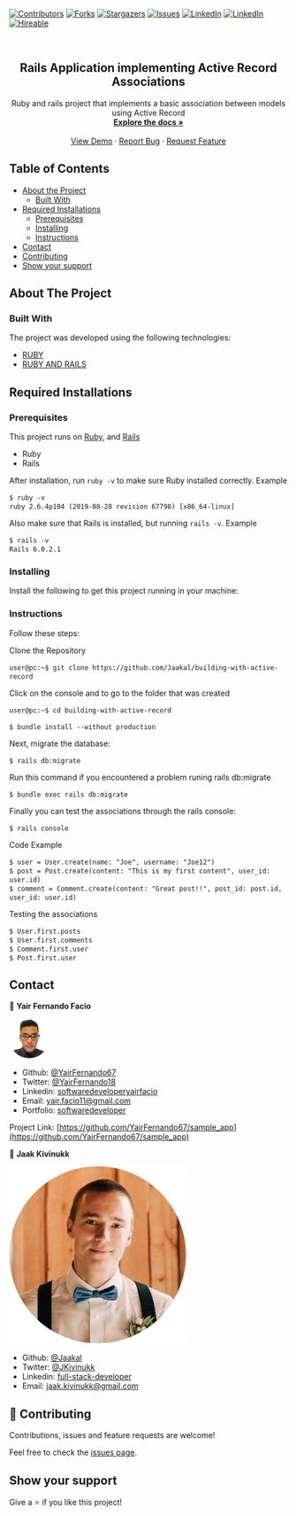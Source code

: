 [![Contributors][contributors-shield]][contributors-url]
[![Forks][forks-shield]][forks-url]
[![Stargazers][stars-shield]][stars-url]
[![Issues][issues-shield]][issues-url]
[![LinkedIn][linkedin-shield2]][linkedin-url2]
[![LinkedIn][linkedin-shield]][linkedin-url]
[![Hireable][hireable]][hireable-url]

<!-- PROJECT LOGO -->
<br />
<p align="center">
 <h2 align="center"> Rails Application implementing Active Record Associations </h2>

  <p align="center">
    Ruby and rails project that implements a basic association between models using Active Record
    <br />
    <a href="https://github.com/Jaakal/building-with-active-record"><strong>Explore the docs »</strong></a>
    <br />
    <br />
    <a href="https://github.com/Jaakal/building-with-active-record">View Demo</a>
    ·
    <a href="https://github.com/Jaakal/building-with-active-record/issues">Report Bug</a>
    ·
    <a href="https://github.com/Jaakal/building-with-active-record/issues">Request Feature</a>
  </p>

</p>

## Table of Contents
* [About the Project](#about-the-project)
  * [Built With](#built-with)
* [Required Installations](#Required-Installations)
  * [Prerequisites](#Prerequisites)
  * [Installing](#Installing)
  * [Instructions](#Instructions)
* [Contact](#contact)
* [Contributing](#Contributing)
* [Show your support](#Show-your-support)

## About The Project

### Built With
The project was developed using the following technologies:
- [RUBY](https://www.ruby-lang.org/es/)
- [RUBY AND RAILS](https://rubyonrails.org/)

## Required Installations

### Prerequisites

This project runs on [Ruby](https://www.ruby-lang.org/en/documentation/installation/), and [Rails](http://installrails.com/)
 
* Ruby
* Rails

After installation, run `ruby -v` to make sure Ruby installed correctly. Example
```
$ ruby -v
ruby 2.6.4p104 (2019-08-28 revision 67798) [x86_64-linux]
```

Also make sure that Rails is installed, but running `rails -v`. 
Example
```
$ rails -v
Rails 6.0.2.1
```

### Installing

<p>Install the following to get this project running in your machine:</p>

### Instructions

<p>Follow these steps:</p>

Clone the Repository

```Shell
user@pc:~$ git clone https://github.com/Jaakal/building-with-active-record
```

Click on the console and to go to the folder that was created

```Shell
user@pc:~$ cd building-with-active-record
```

```
$ bundle install --without production
```

Next, migrate the database:

```
$ rails db:migrate
```

Run this command if you encountered a problem runing rails db:migrate

```
$ bundle exec rails db:migrate
```


Finally you can test the associations through the rails console:

```
$ rails console
```

Code Example

```
$ user = User.create(name: "Joe", username: "Joe12")
$ post = Post.create(content: "This is my first content", user_id: user.id)
$ comment = Comment.create(content: "Great post!!", post_id: post.id, user_id: user.id)
```

Testing the associations
```
$ User.first.posts
$ User.first.comments
$ Comment.first.user
$ Post.first.user
```

## Contact

👤 **Yair Fernando Facio**

<a href="https://yairfernando67.github.io/Portfolio/" target="_blank">
    
  ![Screenshot Image](app/assets/images/logo.jpg) 

</a>

- Github: [@YairFernando67](https://github.com/YairFernando67)
- Twitter: [@YairFernando18](https://twitter.com/YairFernando18)
- Linkedin: [softwaredeveloperyairfacio](https://www.linkedin.com/in/softwaredeveloperyairfacio/)
- Email: [yair.facio11@gmail.com](https://mail.google.com/mail/?view=cm&fs=1&tf=1&to=yair.facio11@gmail.com)
- Portfolio: [softwaredeveloper](https://yairfernando67.github.io/Portfolio/)

<p align="center">

  Project Link: [https://github.com/YairFernando67/sample_app](https://github.com/YairFernando67/sample_app)

</p>


👤 **Jaak Kivinukk**

<a href="https://github.com/Jaakal" target="_blank">
    
  ![Screenshot Image](app/assets/images/profilePicture.png) 

</a>

- Github: [@Jaakal](https://github.com/Jaakal)
- Twitter: [@JKivinukk](https://twitter.com/JKivinukk)
- Linkedin: [full-stack-developer](https://www.linkedin.com/in/jaak-kivinukk-7098b1153/)
- Email: [jaak.kivinukk@gmail.com](jaak.kivinukk@gmail.com)

## 🤝 Contributing

Contributions, issues and feature requests are welcome!

Feel free to check the [issues page](https://github.com/Jaakal/building-with-active-record/issues).

## Show your support

Give a ⭐️ if you like this project!

<!-- MARKDOWN LINKS & IMAGES -->
[contributors-shield]: https://img.shields.io/https://github.com/Jaakal/building-with-active-record.svg?style=flat-square
[contributors-url]: https://github.com/Jaakal/building-with-active-record/graphs/contributors
[forks-shield]: https://img.shields.io/github/forks/Jaakal/building-with-active-record.svg?style=flat-square
[forks-url]: https://github.com/Jaakal/building-with-active-record/network/members
[stars-shield]: https://img.shields.io/github/stars/Jaakal/building-with-active-record.svg?style=flat-square
[stars-url]: https://github.com/Jaakal/building-with-active-record/stargazers
[issues-shield]: https://img.shields.io/github/issues/Jaakal/building-with-active-record.svg?style=flat-square
[issues-url]: https://github.com/Jaakal/building-with-active-record/issues
[license-shield]: https://img.shields.io/github/license/Jaakal/building-with-active-record.svg?style=flat-square
[license-url]: https://github.com/Jaakal/building-with-active-record/blob/master/LICENSE.txt
[linkedin-shield2]: https://img.shields.io/badge/-LinkedIn-black.svg?style=flat-square&logo=linkedin&colorB=555
[linkedin-url2]: https://www.linkedin.com/in/softwaredeveloperyairfacio/
[linkedin-shield]: https://img.shields.io/badge/-LinkedIn-black.svg?style=flat-square&logo=linkedin&colorB=555
[linkedin-url]: https://www.linkedin.com/in/jaak-kivinukk-7098b1153/
[hireable]: https://cdn.rawgit.com/hiendv/hireable/master/styles/flat/yes.svg
[hireable-url]: https://www.linkedin.com/in/softwaredeveloperyairfacio/